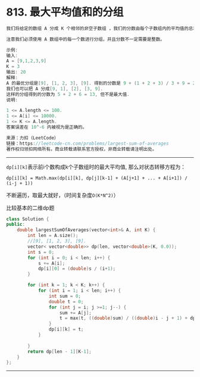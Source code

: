 # 813. 最大平均值和的分组

```c++
我们将给定的数组 A 分成 K 个相邻的非空子数组 ，我们的分数由每个子数组内的平均值的总和构成。计算我们所能得到的最大分数是多少。

注意我们必须使用 A 数组中的每一个数进行分组，并且分数不一定需要是整数。

示例:
输入: 
A = [9,1,2,3,9]
K = 3
输出: 20
解释: 
A 的最优分组是[9], [1, 2, 3], [9]. 得到的分数是 9 + (1 + 2 + 3) / 3 + 9 = 20.
我们也可以把 A 分成[9, 1], [2], [3, 9].
这样的分组得到的分数为 5 + 2 + 6 = 13, 但不是最大值.
说明:

1 <= A.length <= 100.
1 <= A[i] <= 10000.
1 <= K <= A.length.
答案误差在 10^-6 内被视为是正确的。

来源：力扣（LeetCode）
链接：https://leetcode-cn.com/problems/largest-sum-of-averages
著作权归领扣网络所有。商业转载请联系官方授权，非商业转载请注明出处。
```

---
`dp[i][k]`表示前i个数构成k个子数组时的最大平均值, 那么对状态转移方程为：

`dp[i][k] = Math.max(dp[i][k], dp[j][k-1] + (A[j+1] + ... + A[i+1]) / (i-j + 1))`

不断遍历，取最大就好，（时间复杂度`O(K*N^2)`）

比较基本的二维dp题

```c++
class Solution {
public:
	double largestSumOfAverages(vector<int>& A, int K) {
		int len = A.size();
		//[9], [1, 2, 3], [9]. 
		vector< vector<double>> dp(len, vector<double>(K, 0.0));
		int s = 0;
		for (int i = 0; i < len; i++) {
			s += A[i];
			dp[i][0] = (double)s / (i+1);
		}

		for (int k = 1; k < K; k++) {
			for (int i = 1; i < len; i++) {
				int sum = 0;
				double t = 0;
				for (int j = i; j >=1; j--) {
					sum += A[j];
					t = max(t, ((double)sum) / ((double)i - j + 1) + dp[j-1][k-1]);
				}
				dp[i][k] = t;
			}
			
		}
		return dp[len - 1][K-1];
	}
};
```

---



